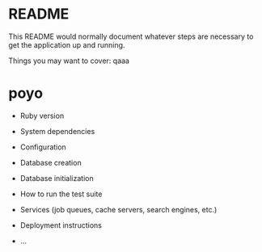 # README

This README would normally document whatever steps are necessary to get the
application up and running.

Things you may want to cover:
qaaa

# poyo

* Ruby version

* System dependencies

* Configuration

* Database creation

* Database initialization

* How to run the test suite

* Services (job queues, cache servers, search engines, etc.)

* Deployment instructions

* ...
